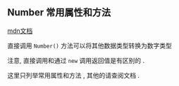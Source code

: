 ## Number 常用属性和方法

[mdn文档](https://developer.mozilla.org/zh-CN/docs/Web/JavaScript/Reference/Global_Objects/Number)

直接调用 `Number()` 方法可以将其他数据类型转换为数字类型

注意, 直接调用和通过 `new` 调用返回值是有区别的 .

这里只列举常用属性和方法 , 其他的请查阅文档 .





